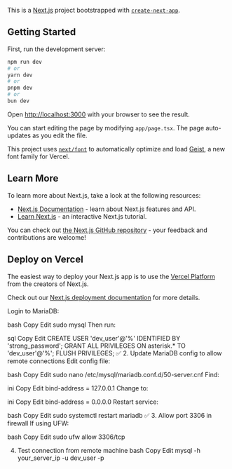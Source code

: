 This is a [Next.js](https://nextjs.org) project bootstrapped with [`create-next-app`](https://nextjs.org/docs/app/api-reference/cli/create-next-app).

## Getting Started

First, run the development server:

```bash
npm run dev
# or
yarn dev
# or
pnpm dev
# or
bun dev
```

Open [http://localhost:3000](http://localhost:3000) with your browser to see the result.

You can start editing the page by modifying `app/page.tsx`. The page auto-updates as you edit the file.

This project uses [`next/font`](https://nextjs.org/docs/app/building-your-application/optimizing/fonts) to automatically optimize and load [Geist](https://vercel.com/font), a new font family for Vercel.

## Learn More

To learn more about Next.js, take a look at the following resources:

- [Next.js Documentation](https://nextjs.org/docs) - learn about Next.js features and API.
- [Learn Next.js](https://nextjs.org/learn) - an interactive Next.js tutorial.

You can check out [the Next.js GitHub repository](https://github.com/vercel/next.js) - your feedback and contributions are welcome!

## Deploy on Vercel

The easiest way to deploy your Next.js app is to use the [Vercel Platform](https://vercel.com/new?utm_medium=default-template&filter=next.js&utm_source=create-next-app&utm_campaign=create-next-app-readme) from the creators of Next.js.

Check out our [Next.js deployment documentation](https://nextjs.org/docs/app/building-your-application/deploying) for more details.

Login to MariaDB:

bash
Copy
Edit
sudo mysql
Then run:

sql
Copy
Edit
CREATE USER 'dev_user'@'%' IDENTIFIED BY 'strong_password';
GRANT ALL PRIVILEGES ON asterisk.\* TO 'dev_user'@'%';
FLUSH PRIVILEGES;
✅ 2. Update MariaDB config to allow remote connections
Edit config file:

bash
Copy
Edit
sudo nano /etc/mysql/mariadb.conf.d/50-server.cnf
Find:

ini
Copy
Edit
bind-address = 127.0.0.1
Change to:

ini
Copy
Edit
bind-address = 0.0.0.0
Restart service:

bash
Copy
Edit
sudo systemctl restart mariadb
✅ 3. Allow port 3306 in firewall
If using UFW:

bash
Copy
Edit
sudo ufw allow 3306/tcp

4.  Test connection from remote machine
    bash
    Copy
    Edit
    mysql -h your_server_ip -u dev_user -p
